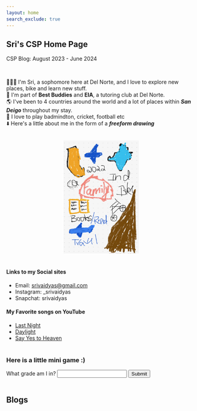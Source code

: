 ```yaml
---
layout: home
search_exclude: true
---
```




## Sri's CSP Home Page
CSP Blog: August 2023 - June 2024

<br>


👨🏾‍💻 I'm Sri, a sophomore here at Del Norte, and I love to explore new places, bike and learn new stuff.<br>
🏫 I'm part of **Best Buddies** and **EIA**, a tutoring club at Del Norte.<br>
🌎 I've been to 4 countries around the world and a lot of places within ***San Deigo*** throughout my stay.<br>
🏈 I love to play badmindton, cricket, football etc<br>
⬇️ Here's a little about me in the form of a ***freeform drawing***

<br>
<center>
<img src="images/IMG_9732-1.jpg" alt="aboutme" width="200" height="300">
</center>


<br>




#### Links to my Social sites
- Email: <srivaidyas@gmail.com>
- Instagram: _srivaidyas
- Snapchat: srivaidyas

#### My Favorite songs on YouTube
- [Last Night](https://www.youtube.com/watch?v=bUjPPBxbQrQ)
- [Daylight](https://www.youtube.com/watch?v=MoN9ql6Yymw)
- [Say Yes to Heaven](https://www.youtube.com/watch?v=MiAoetOXKcY&pp=ygURc2F5IHllcyB0byBoZWF2ZW4%3D)
<br><br>

### Here is a little mini game :)
<div>
<script>
    var question = 1
        function checkInput() {
            var userInput = document.getElementById("userInput").value;
            if (userInput == "10th" && question == 1) {
                document.getElementById("questionLabel").textContent = "Which year did I move to San Deigo?"
                document.getElementById("userInput").value = ""
                question = question + 1
            }
            if (userInput == "2022" && question == 2) {
                document.getElementById("questionLabel").textContent = "Name my #1 favorite song."
                document.getElementById("userInput").value = ""
                question = question + 1
                }
             if (userInput == "last night" && question == 3) {
                alert("You got everything right!")
                }
        }
    </script>
    <label id = "questionLabel" for="userInput">What grade am I in?</label>
    <input type="text" id="userInput">
    <button onclick="checkInput()">Submit</button>
</div> <br>

<h2>Blogs</h2><br>
